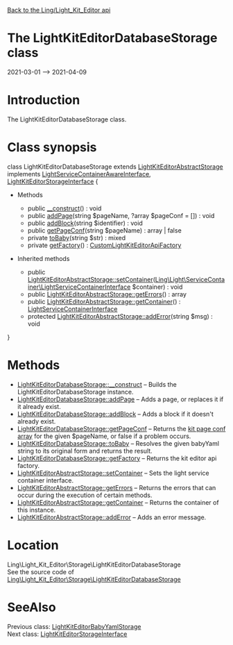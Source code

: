 [Back to the Ling/Light_Kit_Editor api](https://github.com/lingtalfi/Light_Kit_Editor/blob/master/doc/api/Ling/Light_Kit_Editor.md)



The LightKitEditorDatabaseStorage class
================
2021-03-01 --> 2021-04-09






Introduction
============

The LightKitEditorDatabaseStorage class.



Class synopsis
==============


class <span class="pl-k">LightKitEditorDatabaseStorage</span> extends [LightKitEditorAbstractStorage](https://github.com/lingtalfi/Light_Kit_Editor/blob/master/doc/api/Ling/Light_Kit_Editor/Storage/LightKitEditorAbstractStorage.md) implements [LightServiceContainerAwareInterface](https://github.com/lingtalfi/Light/blob/master/doc/api/Ling/Light/ServiceContainer/LightServiceContainerAwareInterface.md), [LightKitEditorStorageInterface](https://github.com/lingtalfi/Light_Kit_Editor/blob/master/doc/api/Ling/Light_Kit_Editor/Storage/LightKitEditorStorageInterface.md) {

- Methods
    - public [__construct](https://github.com/lingtalfi/Light_Kit_Editor/blob/master/doc/api/Ling/Light_Kit_Editor/Storage/LightKitEditorDatabaseStorage/__construct.md)() : void
    - public [addPage](https://github.com/lingtalfi/Light_Kit_Editor/blob/master/doc/api/Ling/Light_Kit_Editor/Storage/LightKitEditorDatabaseStorage/addPage.md)(string $pageName, ?array $pageConf = []) : void
    - public [addBlock](https://github.com/lingtalfi/Light_Kit_Editor/blob/master/doc/api/Ling/Light_Kit_Editor/Storage/LightKitEditorDatabaseStorage/addBlock.md)(string $identifier) : void
    - public [getPageConf](https://github.com/lingtalfi/Light_Kit_Editor/blob/master/doc/api/Ling/Light_Kit_Editor/Storage/LightKitEditorDatabaseStorage/getPageConf.md)(string $pageName) : array | false
    - private [toBaby](https://github.com/lingtalfi/Light_Kit_Editor/blob/master/doc/api/Ling/Light_Kit_Editor/Storage/LightKitEditorDatabaseStorage/toBaby.md)(string $str) : mixed
    - private [getFactory](https://github.com/lingtalfi/Light_Kit_Editor/blob/master/doc/api/Ling/Light_Kit_Editor/Storage/LightKitEditorDatabaseStorage/getFactory.md)() : [CustomLightKitEditorApiFactory](https://github.com/lingtalfi/Light_Kit_Editor/blob/master/doc/api/Ling/Light_Kit_Editor/Api/Custom/CustomLightKitEditorApiFactory.md)

- Inherited methods
    - public [LightKitEditorAbstractStorage::setContainer](https://github.com/lingtalfi/Light_Kit_Editor/blob/master/doc/api/Ling/Light_Kit_Editor/Storage/LightKitEditorAbstractStorage/setContainer.md)([Ling\Light\ServiceContainer\LightServiceContainerInterface](https://github.com/lingtalfi/Light/blob/master/doc/api/Ling/Light/ServiceContainer/LightServiceContainerInterface.md) $container) : void
    - public [LightKitEditorAbstractStorage::getErrors](https://github.com/lingtalfi/Light_Kit_Editor/blob/master/doc/api/Ling/Light_Kit_Editor/Storage/LightKitEditorAbstractStorage/getErrors.md)() : array
    - public [LightKitEditorAbstractStorage::getContainer](https://github.com/lingtalfi/Light_Kit_Editor/blob/master/doc/api/Ling/Light_Kit_Editor/Storage/LightKitEditorAbstractStorage/getContainer.md)() : [LightServiceContainerInterface](https://github.com/lingtalfi/Light/blob/master/doc/api/Ling/Light/ServiceContainer/LightServiceContainerInterface.md)
    - protected [LightKitEditorAbstractStorage::addError](https://github.com/lingtalfi/Light_Kit_Editor/blob/master/doc/api/Ling/Light_Kit_Editor/Storage/LightKitEditorAbstractStorage/addError.md)(string $msg) : void

}






Methods
==============

- [LightKitEditorDatabaseStorage::__construct](https://github.com/lingtalfi/Light_Kit_Editor/blob/master/doc/api/Ling/Light_Kit_Editor/Storage/LightKitEditorDatabaseStorage/__construct.md) &ndash; Builds the LightKitEditorDatabaseStorage instance.
- [LightKitEditorDatabaseStorage::addPage](https://github.com/lingtalfi/Light_Kit_Editor/blob/master/doc/api/Ling/Light_Kit_Editor/Storage/LightKitEditorDatabaseStorage/addPage.md) &ndash; Adds a page, or replaces it if it already exist.
- [LightKitEditorDatabaseStorage::addBlock](https://github.com/lingtalfi/Light_Kit_Editor/blob/master/doc/api/Ling/Light_Kit_Editor/Storage/LightKitEditorDatabaseStorage/addBlock.md) &ndash; Adds a block if it doesn't already exist.
- [LightKitEditorDatabaseStorage::getPageConf](https://github.com/lingtalfi/Light_Kit_Editor/blob/master/doc/api/Ling/Light_Kit_Editor/Storage/LightKitEditorDatabaseStorage/getPageConf.md) &ndash; Returns the [kit page conf array](https://github.com/lingtalfi/Kit#the-kit-configuration-array) for the given $pageName, or false if a problem occurs.
- [LightKitEditorDatabaseStorage::toBaby](https://github.com/lingtalfi/Light_Kit_Editor/blob/master/doc/api/Ling/Light_Kit_Editor/Storage/LightKitEditorDatabaseStorage/toBaby.md) &ndash; Resolves the given babyYaml string to its original form and returns the result.
- [LightKitEditorDatabaseStorage::getFactory](https://github.com/lingtalfi/Light_Kit_Editor/blob/master/doc/api/Ling/Light_Kit_Editor/Storage/LightKitEditorDatabaseStorage/getFactory.md) &ndash; Returns the kit editor api factory.
- [LightKitEditorAbstractStorage::setContainer](https://github.com/lingtalfi/Light_Kit_Editor/blob/master/doc/api/Ling/Light_Kit_Editor/Storage/LightKitEditorAbstractStorage/setContainer.md) &ndash; Sets the light service container interface.
- [LightKitEditorAbstractStorage::getErrors](https://github.com/lingtalfi/Light_Kit_Editor/blob/master/doc/api/Ling/Light_Kit_Editor/Storage/LightKitEditorAbstractStorage/getErrors.md) &ndash; Returns the errors that can occur during the execution of certain methods.
- [LightKitEditorAbstractStorage::getContainer](https://github.com/lingtalfi/Light_Kit_Editor/blob/master/doc/api/Ling/Light_Kit_Editor/Storage/LightKitEditorAbstractStorage/getContainer.md) &ndash; Returns the container of this instance.
- [LightKitEditorAbstractStorage::addError](https://github.com/lingtalfi/Light_Kit_Editor/blob/master/doc/api/Ling/Light_Kit_Editor/Storage/LightKitEditorAbstractStorage/addError.md) &ndash; Adds an error message.





Location
=============
Ling\Light_Kit_Editor\Storage\LightKitEditorDatabaseStorage<br>
See the source code of [Ling\Light_Kit_Editor\Storage\LightKitEditorDatabaseStorage](https://github.com/lingtalfi/Light_Kit_Editor/blob/master/Storage/LightKitEditorDatabaseStorage.php)



SeeAlso
==============
Previous class: [LightKitEditorBabyYamlStorage](https://github.com/lingtalfi/Light_Kit_Editor/blob/master/doc/api/Ling/Light_Kit_Editor/Storage/LightKitEditorBabyYamlStorage.md)<br>Next class: [LightKitEditorStorageInterface](https://github.com/lingtalfi/Light_Kit_Editor/blob/master/doc/api/Ling/Light_Kit_Editor/Storage/LightKitEditorStorageInterface.md)<br>
